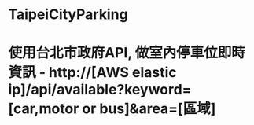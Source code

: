 # TaipeiCityParking
<h1/>使用台北市政府API, 做室內停車位即時資訊
- http://[AWS elastic ip]/api/available?keyword=[car,motor or bus]&area=[區域]


